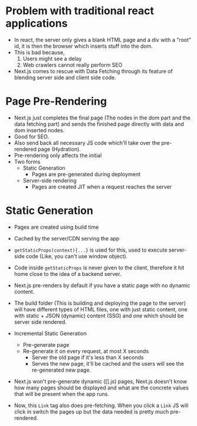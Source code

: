 # Problem with traditional react applications
- In react, the server only gives a blank HTML page and a div with a "root" id, it is then the browser which inserts stuff into the dom.
- This is bad because,
  1. Users might see a delay
  2. Web crawlers cannot really perform SEO
- Next.js comes to rescue with Data Fetching through its feature of blending server side and client side code.

# Page Pre-Rendering
- Next.js just completes the final page (The nodes in the dom part and the data fetching part) and sends the finished page directly with data and dom inserted nodes.
- Good for SEO.
- Also send back all necessary JS code which'll take over the pre-rendered page (Hydration).
- Pre-rendering only affects the initial 
- Two forms
  - Static Generation
    - Pages are pre-generated during deployment
  - Server-side rendering
    - Pages are created JIT when a request reaches the server

# Static Generation
- Pages are created using build time
- Cached by the server/CDN serving the app
- `getStaticProps(context){...}` is used for this, used to execute server-side code (Like, you can't use window object).
- Code inside `getStaticProps` is never given to the client, therefore it hit home close to the idea of a backend server.

- Next.js pre-renders by default if you have a static page with no dynamic content.

- The build folder (This is building and deploying the page to the server) will have different types of HTML files, one with just static content, one with static + JSON (dynamic) content (SSG) and one which should be server side rendered.

- Incremental Static Generation
  - Pre-generate page
  - Re-generate it on every request, at most X seconds
    - Server the old page if it's less than X seconds
    - Serves the new page, it'll be cached and the users will see the re-generated new page.

- Next.js won't pre-generate dynamic ([].js) pages, Next.js doesn't know how many pages should be displayed and what are the concrete values that will be present when the app runs.

- Now, this `Link` tag also does pre-fetching. When you click a `Link` JS will click in switch the pages up but the data needed is pretty much pre-rendered.